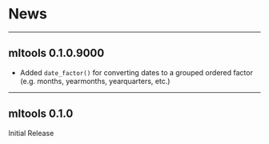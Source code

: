 # News

---

## mltools 0.1.0.9000

- Added `date_factor()` for converting dates to a grouped ordered factor (e.g. months, yearmonths, yearquarters, etc.)

---

## mltools 0.1.0

Initial Release